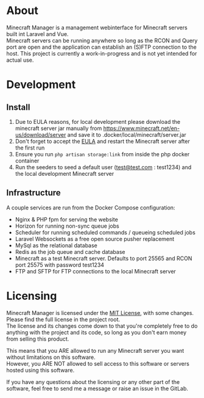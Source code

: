# About
Minecraft Manager is a management webinterface for Minecraft servers built int Laravel and Vue.  
Minecraft servers can be running anywhere so long as the RCON and Query port are open and the application can establish an (S)FTP connection to the host.
This project is currently a work-in-progress and is not yet intended for actual use.

# Development
## Install
1. Due to EULA reasons, for local development please download the minecraft server jar manually from https://www.minecraft.net/en-us/download/server and save it to .docker/local/minecraft/server.jar
2. Don't forget to accept the [EULA](.docker/local/minecraft/eula.txt) and restart the Minecraft server after the first run
3. Ensure you run `php artisan storage:link` from inside the php docker container
4. Run the seeders to seed a default user (test@test.com : test1234) and the local development Minecraft server

## Infrastructure  
A couple services are run from the Docker Compose configuration:
- Nginx & PHP fpm for serving the website
- Horizon for running non-sync queue jobs
- Scheduler for running scheduled commands / queueing scheduled jobs
- Laravel Websockets as a free open source pusher replacement
- MySql as the relational database
- Redis as the job queue and cache database
- Minecraft as a test Minecraft server. Defaults to port 25565 and RCON port 25575 with password test1234
- FTP and SFTP for FTP connections to the local Minecraft server

# Licensing
Minecraft Manager is licensed under the [MIT License](LICENSE), with some changes. Please find the full license in the project root.  
The license and its changes come down to that you're completely free to do anything with the project and its code, so long as you don't earn money from selling this product.

This means that you ARE allowed to run any Minecraft server you want without limitations on this software.  
However, you ARE NOT allowed to sell access to this software or servers hosted using this software.

If you have any questions about the licensing or any other part of the software, feel free to send me a message or raise an issue in the GitLab.
